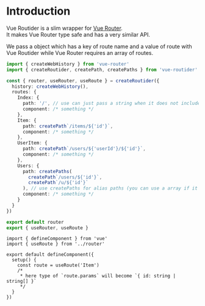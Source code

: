 # Introduction

Vue Routider is a slim wrapper for [Vue Router][].  
It makes Vue Router type safe and has a very similar API.  
  
We pass a object which has a key of route name and a value of route
with Vue Routider while Vue Router requires an array of routes.

```ts:f=router/index.ts
import { createWebHistory } from 'vue-router'
import { createRoutider, createPath, createPaths } from 'vue-routider'

const { router, useRouter, useRoute } = createRoutider({
  history: createWebHistory(),
  routes: {
    Index: {
      path: '/', // use can just pass a string when it does not include params
      component: /* something */
    },
    Item: {
      path: createPath`/items/${'id'}`,
      component: /* something */
    },
    UserItem: {
      path: createPath`/users/${'userId'}/${'id'}`,
      component: /* something */
    },
    Users: {
      path: createPaths(
        createPath`/users/${'id'}`,
        createPath`/u/${'id'}`
      ), // use createPaths for alias paths (you can use a array if it does not include params)
      component: /* something */
    }
  }
})

export default router
export { useRouter, useRoute }
```

```ts:f=pages/Item.vue
import { defineComponent } from 'vue'
import { useRoute } from '../router'

export default defineComponent({
  setup() {
    const route = useRoute('Item')
    /*
     * here type of `route.params` will become `{ id: string | string[] }`
     */
  }
})
```

[Vue Router]: https://router.vuejs.org/
